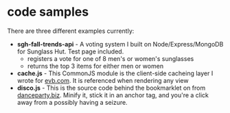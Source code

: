 code samples
===========

There are three different examples currently:

- **sgh-fall-trends-api** - A voting system I built on Node/Express/MongoDB for Sunglass Hut. Test page included.
  - registers a vote for one of 8 men's or women's sunglasses
  - returns the top 3 items for either men or women
- **cache.js** - This CommonJS module is the client-side cacheing layer I wrote for [evb.com](http://www.evb.com). It is referenced when rendering any view
- **disco.js** - This is the source code behind the bookmarklet on from [danceparty.biz](http://www.danceparty.biz). Minify it, stick it in an anchor tag, and you're a click away from a possibly having a seizure.
